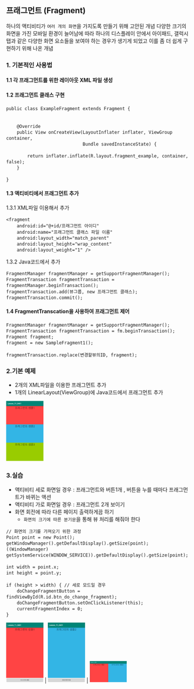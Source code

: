 
## 프래그먼트 (Fragment)
하나의 액티비티가 `여러 개의 화면`을 가지도록 만들기 위해 고안된 개념
다양한 크기의 화면을 가진 모바일 환경이 늘어남에 따라 하나의 디스플레이 안에서 아이패드, 갤럭시 탭과 같은 다양한 화면 요소들을 보여야 하는 경우가 생기게 되었고 이를 좀 더 쉽게 구현하기 위해 나온 개념

### 1. 기본적인 사용법
#### 1.1 각 프래그먼트를 위한 레이아웃 XML 파일 생성

#### 1.2 프래그먼트 클래스 구현
```
public class ExampleFragment extends Fragment {


    @Override
    public View onCreateView(LayoutInflater inflater, ViewGroup container,
                             Bundle savedInstanceState) {

        return inflater.inflate(R.layout.fragment_example, container, false);
    }

}
```

#### 1.3 액티비티에서 프래그먼트 추가

1.3.1 XML파일 이용해서 추가
```
<fragment
    android:id="@+id/프래그먼트 아이디"
    android:name="프래그먼트 클래스 파일 이름"
    android:layout_width="match_parent"
    android:layout_height="wrap_content"
    android:layout_weight="1" />
```
1.3.2 Java코드에서 추가
```
FragmentManager fragmentManager = getSupportFragmentManager();
FragmentTransaction fragmentTransaction = fragmentManager.beginTransaction();
fragmentTransaction.add(뷰그룹, new 프래그먼트 클래스);
fragmentTransaction.commit();
```

#### 1.4 FragmentTranscation을 사용하여 프래그먼트 제어
```
FragmentManager fragmentManager = getSupportFragmentManager();
FragmentTransaction fragmentTransaction = fm.beginTransaction();
Fragment fragment;
fragment = new SampleFragment1();

fragmentTransaction.replace(변경할뷰의ID, fragment);
```

### 2.기본 예제 
- 2개의 XML파일을 이용한 프래그먼트 추가
- 1개의 LinearLayout(ViewGroup)에 Java코드에서 프래그먼트 추가

 <img src="https://github.com/hyejin830/Android_Daily_Study/blob/master/Day11/images/1.png" width="20%"></img>

### 3.실습 
 * 액티비티 세로 화면일 경우 : 프래그먼트와 버튼1개 , 버튼을 누를 때마다 프래그먼트가 바뀌는 액션
 * 액티비티 가로 화면일 경우 : 프래그먼트 2개 보이기
 * 화면 회전에 따라 다른 페이지 출력하게끔 하기
   - `화면의 크기에 따른 분기문`을 통해 뷰 처리를 해줘야 한다

```
// 화면의 크기를 가져오기 위한 과정
Point point = new Point();
getWindowManager().getDefaultDisplay().getSize(point);
((WindowManager) getSystemService(WINDOW_SERVICE)).getDefaultDisplay().getSize(point);

int width = point.x;
int height = point.y;

if (height > width) { // 세로 모드일 경우 
    doChangeFragmentButton = findViewById(R.id.btn_do_change_fragment);
    doChangeFragmentButton.setOnClickListener(this);
    currentFragmentIndex = 0;
}
```

 <img src="https://github.com/hyejin830/Android_Daily_Study/blob/master/Day11/images/2.png" width="20%"></img> |  <img src="https://github.com/hyejin830/Android_Daily_Study/blob/master/Day11/images/3.png" width="20%"></img> | <img src="https://github.com/hyejin830/Android_Daily_Study/blob/master/Day11/images/4.png" width="20%"></img> 

